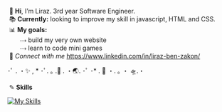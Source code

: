 &nbsp;👋 **Hi**, I’m Liraz. 3rd year Software Engineer.<br />
&nbsp;📚 **Currently:** looking to improve my skill in javascript, HTML and CSS.<br />
&nbsp;📊 **My goals:**<br />
&emsp;&emsp;⤏﻿ build my very own website <br /> 
&emsp;&emsp;⤏﻿ learn to code mini games<br />
&nbsp;📧 *Connect with me* https://www.linkedin.com/in/liraz-ben-zakon/<br />

･ﾟ . ・✨ , * ･ﾟ. ｡ .🌠 . ・🌏. ･ﾟ ･* . 🚀 ・. ｡ ・ 🛸.・<br />

&nbsp;✎ **Skills** <br />

[![My Skills](https://skillicons.dev/icons?i=js,html,css,java,postgres&theme=light)](https://skillicons.dev)

<!---
LirazBenZakon/LirazBenZakon is a ✨ special ✨ repository because its `README.md` (this file) appears on your GitHub profile.
You can click the Preview link to take a look at your changes.
[![My Skills](https://skillicons.dev/icons?i=js,html,css,java,postgres)](https://skillicons.dev)
--->
